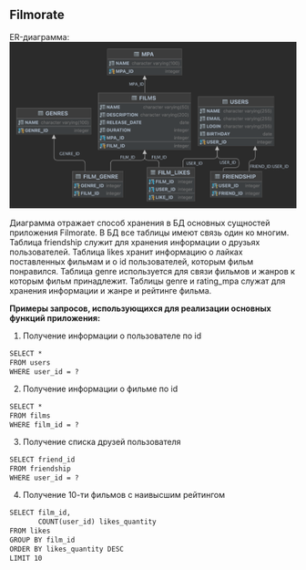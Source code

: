 **Filmorate**
---
ER-диаграмма:
![ER](ER_Diagramm_Filmorate.png)

Диаграмма отражает способ хранения в БД основных сущностей приложения Filmorate. В БД все таблицы имеют связь один ко
многим. Таблица friendship служит для хранения информации о друзьях пользователей. Таблица likes хранит информацию о
лайках поставленных фильмам и о id пользователей, которым фильм понравился. Таблица genre используется для связи
фильмов и жанров к которым фильм принадлежит. Таблицы genre и rating_mpa служат для хранения информации и жанре и рейтинге
фильма.

**Примеры запросов, использующихся для реализации основных функций приложения:**

1. Получение информации о пользователе по id

```
SELECT *
FROM users
WHERE user_id = ?
```

2. Получение информации о фильме по id

```
SELECT *
FROM films
WHERE film_id = ?
```

3. Получение списка друзей пользователя

```
SELECT friend_id
FROM friendship
WHERE user_id = ?
```

4. Получение 10-ти фильмов с наивысшим рейтингом

```
SELECT film_id,
       COUNT(user_id) likes_quantity
FROM likes
GROUP BY film_id
ORDER BY likes_quantity DESC
LIMIT 10
```
